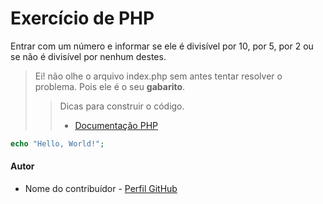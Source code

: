 # Exercício de PHP

Entrar com um número e informar se ele é divisível por 10, por 5, por 2 ou se não é divisível por nenhum destes.

> Ei! não olhe o arquivo index.php sem antes tentar resolver o problema. Pois ele é o seu **gabarito**.
>> Dicas para construir o código.
>> * [Documentação PHP](https://www.php.net)

``` PHP
echo "Hello, World!";
```
#### Autor
* Nome do contribuídor - [Perfil GitHub](https://github.com/username)